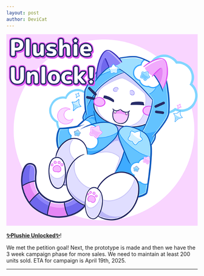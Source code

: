 ```yaml
---
layout: post
author: DeviCat
---
```


![](/img/candicatcozy_plushie_unlock_blog.png)

**[✨Plushie Unlocked✨](https://www.makeship.com/shop/creator/devicat)**!

We met the petition goal! Next, the prototype is made and then we have the 3 week campaign phase for more sales. We need to maintain at least 200 units sold. ETA for campaign is April 19th, 2025.


<!--card-->

---